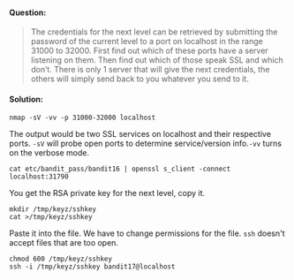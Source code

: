 #### Question:
>The credentials for the next level can be retrieved by submitting the password of the current level to a port on localhost in the 
>range 31000 to 32000. First find out which of these ports have a server listening on them. Then find out which of those speak SSL 
>and which don’t. There is only 1 server that will give the next credentials, the others will simply send back to you whatever you 
>send to it.

#### Solution:
```
nmap -sV -vv -p 31000-32000 localhost
```
The output would be two SSL services on localhost and their respective ports. `-sV` will probe open ports to determine service/version 
info.`-vv` turns on the verbose mode.
```
cat etc/bandit_pass/bandit16 | openssl s_client -connect localhost:31790
```
You get the RSA private key for the next level, copy it.
```
mkdir /tmp/keyz/sshkey
cat >/tmp/keyz/sshkey
```
Paste it into the file. We have to change permissions for the file. `ssh` doesn't accept files that are too open.
```
chmod 600 /tmp/keyz/sshkey
ssh -i /tmp/keyz/sshkey bandit17@localhost
```
